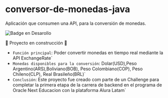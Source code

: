 # conversor-de-monedas-java
Aplicación que consumen una API, para la conversión de monedas.

![Badge en Desarollo](https://img.shields.io/badge/STATUS-EN%20DESAROLLO-green)

:construction: Proyecto en construcción :construction:
- `Función principal`: Poder convertir monedas en tiempo real mediante la API ExchangeRate`
- `Monedas disponibles para la conversión`: Dolar(USD),Peso Argentino(ARS),Boliviano(BOB), Peso Colombiano(COP), Peso Chileno(CLP), Real Brasileño(BRL)`
- `Conclusión`: Este proyecto fue creado com parte de un Challenge para completar la primera etapa de la carrera de backend en el programa de Oracle Next Educacion con la plataforma Alura Latam`
